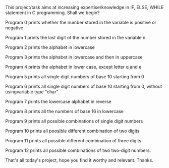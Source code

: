 This project/task aims at increasing expertise/knowledge in IF, ELSE, WHILE statement in C programming. 
Shall we begin?

Program 0  prints whether the number stored in the variable is positive or negative

Program 1 prints the last digit of the number stored in the variable n

Program 2 prints the alphabet in lowercase

Program 3 prints the alphabet in lowercase and then in uppercase

Program 4 prints the alphabet in lower case, except letter q and e

Program 5 prints all single digit numbers of base 10 starting from 0

Program 6 prints all single digit numbers of base 10 starting from 0, without usingvariable type "char"

Program 7 prints the lowercase alphabet in reverse

Program 8 prints all the numbers of base 16 in lowercase 

Program 9 prints all possible combinations of single digit numbers

Program 10 prints all poosible different combination of two digits

Program 11 prints all possible different combination of three digits

Program 12 prints all possible combinations of two two-digit numbers.

That's all today's project, hope you find it worthy and relevant.
Thanks.
